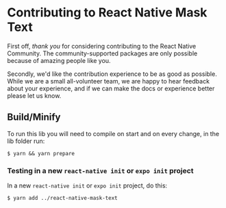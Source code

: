 # Contributing to React Native Mask Text

First off, _thank you_ for considering contributing to the React Native Community. The community-supported packages are only possible because of amazing people like you.

Secondly, we'd like the contribution experience to be as good as possible. While we are a small all-volunteer team, we are happy to hear feedback about your experience, and if we can make the docs or experience better please let us know.

## Build/Minify

To run this lib you will need to compile on start and on every change, in the lib folder run:

```shell
$ yarn && yarn prepare
```

### Testing in a new `react-native init` or `expo init` project

In a new `react-native init` or `expo init` project, do this:

```shell
$ yarn add ../react-native-mask-text
```
